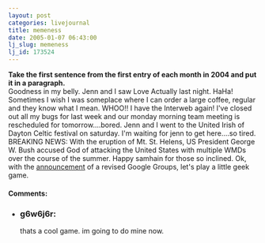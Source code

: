 ```yaml
---
layout: post
categories: livejournal
title: memeness
date: 2005-01-07 06:43:00
lj_slug: memeness
lj_id: 173524
---
```

**Take the first sentence from the first entry of each month in 2004 and put it in a paragraph.**   
Goodness in my belly. Jenn and I saw Love Actually last night. HaHa! Sometimes I wish I was someplace where I can order a large coffee, regular and they know what I mean. WHOO!! I have the Interweb again! I've closed out all my bugs for last week and our monday morning team meeting is rescheduled for tomorrow....bored. Jenn and I went to the United Irish of Dayton Celtic festival on saturday. I'm waiting for jenn to get here....so tired. BREAKING NEWS: With the eruption of Mt. St. Helens, US President George W. Bush accused God of attacking the United States with multiple WMDs over the course of the summer. Happy samhain for those so inclined. Ok, with the [announcement](http://groups-beta.google.com/group/google-labs-groups2/browse_thread/thread/7a92653357cbad54/9ae8221d8ad46b65#9ae8221d8ad46b65) of a revised Google Groups, let's play a little geek game.


<div id="comments"><h4>Comments:</h4><div class="lj-comments"><ul>
<li><h3>g6w6j6r: </h3>
<a id="comment-313"></a>
<p>thats a cool game. im going to do mine now.</p>
</li>
</ul></div></div>
